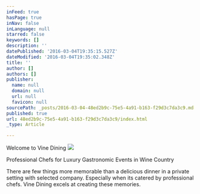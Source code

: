 ```yaml
---
inFeed: true
hasPage: true
inNav: false
inLanguage: null
starred: false
keywords: []
description: ''
datePublished: '2016-03-04T19:35:15.527Z'
dateModified: '2016-03-04T19:35:02.348Z'
title: ''
author: []
authors: []
publisher:
  name: null
  domain: null
  url: null
  favicon: null
sourcePath: _posts/2016-03-04-48ed2b9c-75e5-4a91-b163-f29d3c7da3c9.md
published: true
url: 48ed2b9c-75e5-4a91-b163-f29d3c7da3c9/index.html
_type: Article

---
```

Welcome to Vine Dining
![](https://the-grid-user-content.s3-us-west-2.amazonaws.com/d148defc-11c5-4e49-b683-d30dcf14b4de.jpg)

Professional Chefs for Luxury Gastronomic Events in Wine Country

There are few things more memorable than a delicious dinner in a private setting with selected company. Especially when its catered by professional chefs. Vine Dining excels at creating these memories.